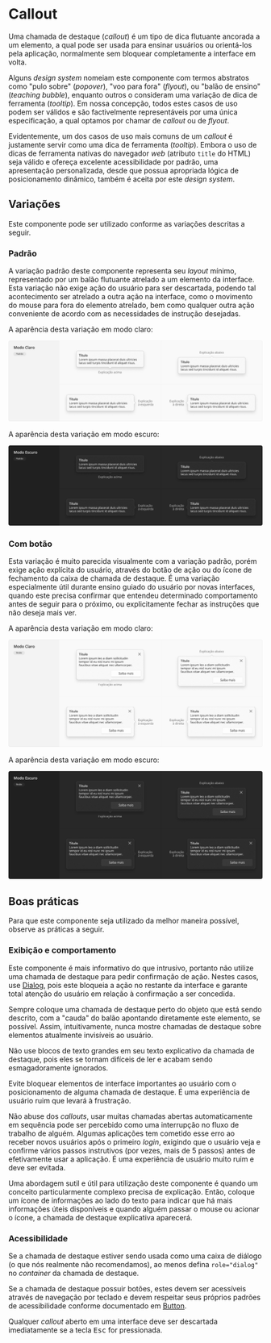 # Callout

Uma chamada de destaque (_callout_) é um tipo de dica flutuante ancorada a um elemento, a qual pode ser usada para ensinar usuários ou orientá-los pela aplicação, normalmente sem bloquear completamente a interface em volta.

Alguns _design system_ nomeiam este componente com termos abstratos como "pulo sobre" (_popover_), "voo para fora" (_flyout_), ou "balão de ensino" (_teaching bubble_), enquanto outros o consideram uma variação de dica de ferramenta (_tooltip_). Em nossa concepção, todos estes casos de uso podem ser válidos e são factivelmente representáveis por uma única especificação, a qual optamos por chamar de _callout_ ou de _flyout_.

<LinkToCpsElements name="flyout" utility />

Evidentemente, um dos casos de uso mais comuns de um _callout_ é justamente servir como uma dica de ferramenta (_tooltip_). Embora o uso de dicas de ferramenta nativas do navegador _web_ (atributo `title` do HTML) seja válido e ofereça excelente acessibilidade por padrão, uma apresentação personalizada, desde que possua apropriada lógica de posicionamento dinâmico, também é aceita por este _design system_.

<LinkToCpsElements name="tooltip" />

## Variações

Este componente pode ser utilizado conforme as variações descritas a seguir.

### Padrão

A variação padrão deste componente representa seu _layout_ mínimo, representado por um balão flutuante atrelado a um elemento da interface. Esta variação não exige ação do usuário para ser descartada, podendo tal acontecimento ser atrelado a outra ação na interface, como o movimento do mouse para fora do elemento atrelado, bem como qualquer outra ação conveniente de acordo com as necessidades de instrução desejadas.

A aparência desta variação em modo claro:

![Callout - Modo Claro - Padrão](../assets/images/component-callout-light-standard.png)

A aparência desta variação em modo escuro:

![Callout - Modo Escuro - Padrão](../assets/images/component-callout-dark-standard.png)

### Com botão

Esta variação é muito parecida visualmente com a variação padrão, porém exige ação explícita do usuário, através do botão de ação ou do ícone de fechamento da caixa de chamada de destaque. É uma variação especialmente útil durante ensino guiado do usuário por novas interfaces, quando este precisa confirmar que entendeu determinado comportamento antes de seguir para o próximo, ou explicitamente fechar as instruções que não deseja mais ver.

A aparência desta variação em modo claro:

![Callout - Modo Claro - Com Botão](../assets/images/component-callout-light-withbutton.png)

A aparência desta variação em modo escuro:

![Callout - Modo Escuro - Com Botão](../assets/images/component-callout-dark-withbutton.png)

## Boas práticas

Para que este componente seja utilizado da melhor maneira possível, observe as práticas a seguir.

### Exibição e comportamento

Este componente é mais informativo do que intrusivo, portanto não utilize uma chamada de destaque para pedir confirmação de ação. Nestes casos, use [Dialog](./dialog.md), pois este bloqueia a ação no restante da interface e garante total atenção do usuário em relação à confirmação a ser concedida.

Sempre coloque uma chamada de destaque perto do objeto que está sendo descrito, com a "cauda" do balão apontando diretamente este elemento, se possível. Assim, intuitivamente, nunca mostre chamadas de destaque sobre elementos atualmente invisíveis ao usuário.

Não use blocos de texto grandes em seu texto explicativo da chamada de destaque, pois eles se tornam difíceis de ler e acabam sendo esmagadoramente ignorados.

Evite bloquear elementos de interface importantes ao usuário com o posicionamento de alguma chamada de destaque. É uma experiência de usuário ruim que levará à frustração.

Não abuse dos _callouts_, usar muitas chamadas abertas automaticamente em sequência pode ser percebido como uma interrupção no fluxo de trabalho de alguém. Algumas aplicações tem cometido esse erro ao receber novos usuários após o primeiro _login_, exigindo que o usuário veja e confirme vários passos instrutivos (por vezes, mais de 5 passos) antes de efetivamente usar a aplicação. É uma experiência de usuário muito ruim e deve ser evitada.

Uma abordagem sutil e útil para utilização deste componente é quando um conceito particularmente complexo precisa de explicação. Então, coloque um ícone de informações ao lado do texto para indicar que há mais informações úteis disponíveis e quando alguém passar o mouse ou acionar o ícone, a chamada de destaque explicativa aparecerá.

### Acessibilidade

Se a chamada de destaque estiver sendo usada como uma caixa de diálogo (o que nós realmente não recomendamos), ao menos defina `role="dialog"` no _container_ da chamada de destaque.

Se a chamada de destaque possuir botões, estes devem ser acessíveis através de navegação por teclado e devem respeitar seus próprios padrões de acessibilidade conforme documentado em [Button](./button.md).

Qualquer _callout_ aberto em uma interface deve ser descartada imediatamente se a tecla <kbd>Esc</kbd> for pressionada.
